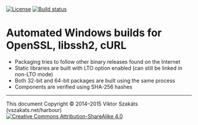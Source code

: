 [![License](https://img.shields.io/badge/license-MIT-blue.svg)](LICENSE.txt)
[![Build status](https://ci.appveyor.com/api/projects/status/4bx4006pge6jbqch/branch/master?svg=true)](https://ci.appveyor.com/project/vsz/harbour-deps/branch/master)

# Automated Windows builds for OpenSSL, libssh2, cURL

- Packaging tries to follow other binary releases found on the Internet
- Static libraries are built with LTO option enabled (can still be linked in non-LTO mode)
- Both 32-bit and 64-bit packages are built using the same process
- Components are verified using SHA-256 hashes

---
This document Copyright &copy;&nbsp;2014&ndash;2015 Viktor Szakáts (vszakats.net/harbour)<br />
[![Creative Commons Attribution-ShareAlike 4.0](https://rawgit.com/cc-icons/cc-icons/master/fonts/cc-icons-svg/small.by-sa.svg)](https://creativecommons.org/licenses/by-sa/4.0/)
